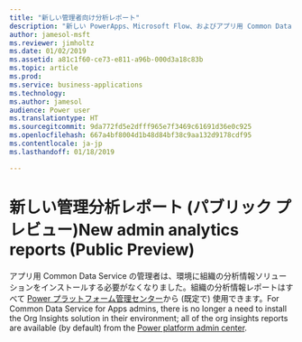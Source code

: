 ```yaml
---
title: "新しい管理者向け分析レポート"
description: "新しい PowerApps、Microsoft Flow、およびアプリ用 Common Data Service の使用状況レポートをすべての管理者が利用できます"
author: jamesol-msft
ms.reviewer: jimholtz
ms.date: 01/02/2019
ms.assetid: a81c1f60-ce73-e811-a96b-000d3a18c83b
ms.topic: article
ms.prod: 
ms.service: business-applications
ms.technology: 
ms.author: jamesol
audience: Power user
ms.translationtype: HT
ms.sourcegitcommit: 9da772fd5e2dfff965e7f3469c61691d36e0c925
ms.openlocfilehash: 667a4bf8004d1b48d84bf38c9aa132d9178cdf95
ms.contentlocale: ja-jp
ms.lasthandoff: 01/18/2019

---
```

# <a name="new-admin-analytics-reports-public-preview"></a><span data-ttu-id="33a24-103">新しい管理分析レポート (パブリック プレビュー)</span><span class="sxs-lookup"><span data-stu-id="33a24-103">New admin analytics reports (Public Preview)</span></span>




<span data-ttu-id="33a24-104">アプリ用 Common Data Service の管理者は、環境に組織の分析情報ソリューションをインストールする必要がなくなりました。組織の分析情報レポートはすべて [Power プラットフォーム管理センター](https://go.microsoft.com/fwlink/?linkid=875536)から (既定で) 使用できます。</span><span class="sxs-lookup"><span data-stu-id="33a24-104">For Common Data Service for Apps admins, there is no longer a need to install the Org Insights solution in their environment; all of the org insights reports are available (by default) from the [Power platform admin center](https://go.microsoft.com/fwlink/?linkid=875536).</span></span>

